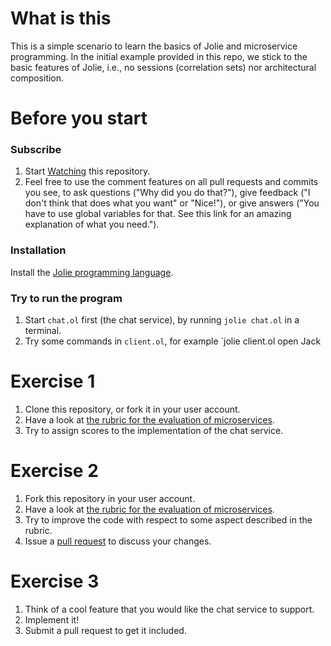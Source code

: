 # What is this

This is a simple scenario to learn the basics of Jolie and microservice programming. In the initial example provided in this repo, we stick to the basic features of Jolie, i.e., no sessions (correlation sets) nor architectural composition.

# Before you start

### Subscribe

1. Start [Watching](https://help.github.com/articles/watching-repositories/) this repository.
2. Feel free to use the comment features on all pull requests and commits you see, to ask questions ("Why did you do that?"), give feedback ("I don't think that does what you want" or "Nice!"), or give answers ("You have to use global variables for that. See this link for an amazing explanation of what you need.").

### Installation

Install the [Jolie programming language](http://www.jolie-lang.org/).

### Try to run the program

1. Start `chat.ol` first (the chat service), by running `jolie chat.ol` in a terminal.
2. Try some commands in `client.ol`, for example `jolie client.ol open Jack 

# Exercise 1

1. Clone this repository, or fork it in your user account.
2. Have a look at [the rubric for the evaluation of microservices](https://github.com/microservices-course/material/blob/master/rubrics/design.md).
3. Try to assign scores to the implementation of the chat service.

# Exercise 2

1. Fork this repository in your user account.
2. Have a look at [the rubric for the evaluation of microservices](https://github.com/microservices-course/material/blob/master/rubrics/design.md).
3. Try to improve the code with respect to some aspect described in the rubric.
4. Issue a [pull request](https://help.github.com/articles/using-pull-requests/) to discuss your changes.

# Exercise 3

1. Think of a cool feature that you would like the chat service to support.
2. Implement it!
3. Submit a pull request to get it included.
